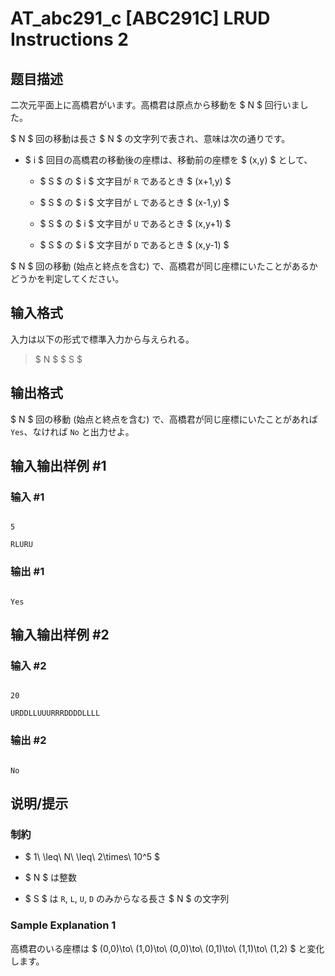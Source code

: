 # AT_abc291_c [ABC291C] LRUD Instructions 2

## 题目描述

[problemUrl]: https://atcoder.jp/contests/abc291/tasks/abc291_c

二次元平面上に高橋君がいます。高橋君は原点から移動を $ N $ 回行いました。

$ N $ 回の移動は長さ $ N $ の文字列で表され、意味は次の通りです。

- $ i $ 回目の高橋君の移動後の座標は、移動前の座標を $ (x,y) $ として、
  - $ S $ の $ i $ 文字目が `R` であるとき $ (x+1,y) $
  - $ S $ の $ i $ 文字目が `L` であるとき $ (x-1,y) $
  - $ S $ の $ i $ 文字目が `U` であるとき $ (x,y+1) $
  - $ S $ の $ i $ 文字目が `D` であるとき $ (x,y-1) $
 
$ N $ 回の移動 (始点と終点を含む) で、高橋君が同じ座標にいたことがあるかどうかを判定してください。

## 输入格式

入力は以下の形式で標準入力から与えられる。

> $ N $ $ S $

## 输出格式

$ N $ 回の移動 (始点と終点を含む) で、高橋君が同じ座標にいたことがあれば `Yes`、なければ `No` と出力せよ。

## 输入输出样例 #1

### 输入 #1

```
5
RLURU
```

### 输出 #1

```
Yes
```

## 输入输出样例 #2

### 输入 #2

```
20
URDDLLUUURRRDDDDLLLL
```

### 输出 #2

```
No
```

## 说明/提示

### 制約

- $ 1\ \leq\ N\ \leq\ 2\times\ 10^5 $
- $ N $ は整数
- $ S $ は `R`, `L`, `U`, `D` のみからなる長さ $ N $ の文字列
 
### Sample Explanation 1

高橋君のいる座標は $ (0,0)\to\ (1,0)\to\ (0,0)\to\ (0,1)\to\ (1,1)\to\ (1,2) $ と変化します。